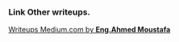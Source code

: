 ### Link Other writeups.

[Writeups Medium.com by **Eng.Ahmed Moustafa**](https://medium.com/@m1m0n/quals-egypt-and-tunisia-national-cyber-security-ctf-2019-want-more-biscuits-be9c3b243457)
